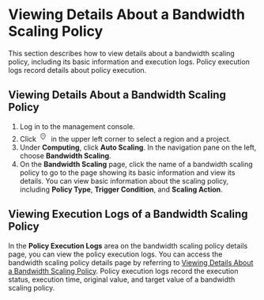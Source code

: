 # Viewing Details About a Bandwidth Scaling Policy<a name="EN-US_TOPIC_0112331245"></a>

This section describes how to view details about a bandwidth scaling policy, including its basic information and execution logs. Policy execution logs record details about policy execution.

## Viewing Details About a Bandwidth Scaling Policy<a name="en-us_topic_0042018370_section63621909102627"></a>

1.  Log in to the management console.
2.  Click  ![](figures/icon-region.png)  in the upper left corner to select a region and a project.
3.  Under  **Computing**, click  **Auto Scaling**. In the navigation pane on the left, choose  **Bandwidth Scaling**.
4.  On the  **Bandwidth Scaling**  page, click the name of a bandwidth scaling policy to go to the page showing its basic information and view its details. You can view basic information about the scaling policy, including  **Policy Type**,  **Trigger Condition**, and  **Scaling Action**.

## Viewing Execution Logs of a Bandwidth Scaling Policy<a name="section333611121556"></a>

In the  **Policy Execution Logs**  area on the bandwidth scaling policy details page, you can view the policy execution logs. You can access the bandwidth scaling policy details page by referring to  [Viewing Details About a Bandwidth Scaling Policy](#en-us_topic_0042018370_section63621909102627). Policy execution logs record the execution status, execution time, original value, and target value of a bandwidth scaling policy.

